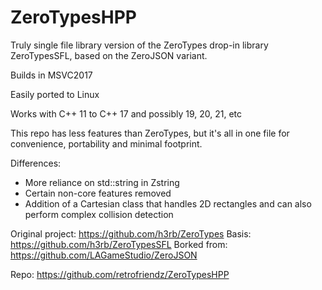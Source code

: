 # ZeroTypesHPP

Truly single file library version of the ZeroTypes drop-in library ZeroTypesSFL, based on the ZeroJSON variant.

Builds in MSVC2017

Easily ported to Linux

Works with C++ 11 to C++ 17 and possibly 19, 20, 21, etc

This repo has less features than ZeroTypes, but it's all in one file for convenience, portability and minimal footprint.

Differences:
- More reliance on std::string in Zstring
- Certain non-core features removed
- Addition of a Cartesian class that handles 2D rectangles and can also perform complex collision detection

Original project: https://github.com/h3rb/ZeroTypes
Basis: https://github.com/h3rb/ZeroTypesSFL
Borked from: https://github.com/LAGameStudio/ZeroJSON

Repo: https://github.com/retrofriendz/ZeroTypesHPP